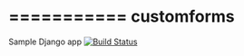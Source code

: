===========
customforms
===========

Sample Django app
[![Build Status](https://travis-ci.org/cschwede/django-customforms.svg)](https://travis-ci.org/cschwede/django-customforms)
